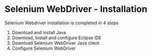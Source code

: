 # Selenium WebDriver - Installation

Selenium Webdriver installation is completed in 4 steps
1. Download and install Java
2. Download, Install and configure Eclipse IDE
3. Download Selenium WebDriver Java client
4. Configure Selenium WebDriver